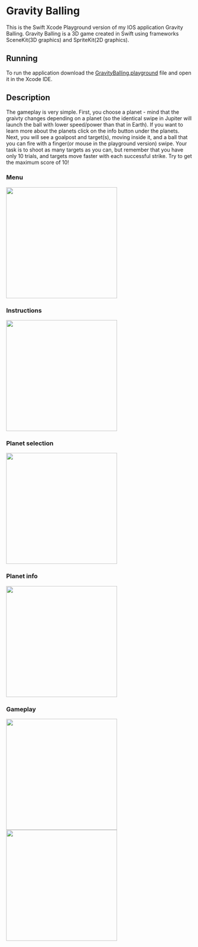 # Gravity Balling
This is the Swift Xcode Playground version of my IOS application Gravity Balling. Gravity Balling is a 3D game created in Swift using frameworks SceneKit(3D graphics) and SpriteKit(2D graphics).
## Running
To run the application download the [GravityBalling.playground](https://github.com/mkang30/GravityBalling/blob/master/GravityBalling.playground.zip) file and open it in the Xcode IDE.
## Description
The gameplay is very simple. First, you choose a planet - mind that the graivty changes depending on a planet (so the identical swipe in Jupiter will launch the ball with lower speed/power than that in Earth). If you want to learn more about the planets click on the info button under the planets. Next, you will see a goalpost and target(s), moving inside it, and a ball that you can fire with a finger(or mouse in the playground version) swipe. Your task is to shoot as many targets as you can, but remember that you have only 10 trials, and targets move faster with each successful strike. Try to get the maximum score of 10!
### Menu
<img src="https://github.com/mkang30/GravityBalling/blob/master/GBsc/menu.png" width="300" height="300"/>

### Instructions
<img src="https://github.com/mkang30/GravityBalling/blob/master/GBsc/instruction.png" width="300" height="300"/>

### Planet selection
<img src="https://github.com/mkang30/GravityBalling/blob/master/GBsc/select.png" width="300" height="300"/>

### Planet info
<img src="https://github.com/mkang30/GravityBalling/blob/master/GBsc/planet.png" width="300" height="300"/>

### Gameplay
<img src="https://github.com/mkang30/GravityBalling/blob/master/GBsc/play1.png" width="300" height="300"/>
<img src="https://github.com/mkang30/GravityBalling/blob/master/GBsc/play2.png" width="300" height="300"/>

